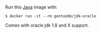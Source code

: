 Run this [Java][] image with:

    $ docker run -it --rm gentoobb/jdk-oracle

Comes with oracle jdk 1.8 and X support.

[Java]: https://www.oracle.com/java/index.html
